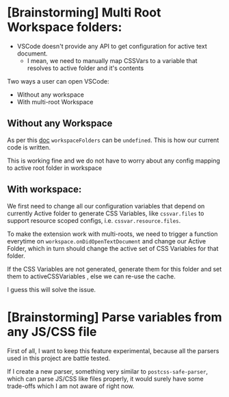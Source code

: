 # [Brainstorming] Multi Root Workspace folders:

- VSCode doesn't provide any API to get configuration for active text document.
  - I mean, we need to manually map CSSVars to a variable that resolves to active folder and it's contents


Two ways a user can open VSCode:
- Without any workspace
- With multi-root Workspace

## Without any Workspace

As per this [doc](https://github.com/microsoft/vscode/wiki/Adopting-Multi-Root-Workspace-APIs#eliminating-rootpath)
`workspaceFolders` can be `undefined`. This is how our current code is written.

This is working fine and we do not have to worry about any config mapping to active root folder
in workspace

## With workspace:

We first need to change all our configuration variables that depend on currently Active folder
to generate CSS Variables, like `cssvar.files` to support resource scoped configs, i.e.
`cssvar.resource.files`.

To make the extension work with multi-roots, we need to trigger a function everytime on
`workspace.onDidOpenTextDocument` and change our Active Folder, which in turn should change
the active set of CSS Variables for that folder.

If the CSS Variables are not generated, generate them for this folder and set them to activeCSSVariables
, else we can re-use the cache.

I guess this will solve the issue.

# [Brainstorming] Parse variables from any JS/CSS file

First of all, I want to keep this feature experimental, because all the parsers used in this project
are battle tested.

If I create a new parser, something very similar to `postcss-safe-parser`, which can parse JS/CSS like
files properly, it would surely have some trade-offs which I am not aware of right now.
